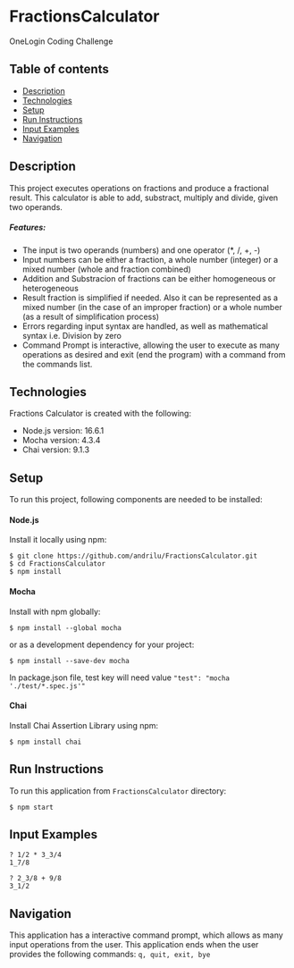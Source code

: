 # FractionsCalculator
OneLogin Coding Challenge

## Table of contents
* [Description](#description)
* [Technologies](#technologies)
* [Setup](#setup)
* [Run Instructions](#run)
* [Input Examples](#examples)
* [Navigation](#navigation)

## Description
This project executes operations on fractions and produce a fractional result. This calculator is able to add, substract, multiply and divide, given two operands.
##### Features:
* The input is two operands (numbers) and one operator (*, /, +, -)
* Input numbers can be either a fraction, a whole number (integer) or a mixed number (whole and fraction combined)
* Addition and Substracion of fractions can be either homogeneous or heterogeneous
* Result fraction is simplified if needed. Also it can be represented as a mixed number (in the case of an improper fraction) or a whole number (as a result of simplification process)
* Errors regarding input syntax are handled, as well as mathematical syntax i.e. Division by zero
* Command Prompt is interactive, allowing the user to execute as many operations as desired and exit (end the program) with a command from the commands list.
	
## Technologies
Fractions Calculator is created with the following:
* Node.js version: 16.6.1
* Mocha version: 4.3.4
* Chai version: 9.1.3
	
## Setup
To run this project, following components are needed to be installed:

#### Node.js

Install it locally using npm:

```
$ git clone https://github.com/andrilu/FractionsCalculator.git
$ cd FractionsCalculator
$ npm install
```
#### Mocha

Install with npm globally:

```
$ npm install --global mocha
```
or as a development dependency for your project:

```
$ npm install --save-dev mocha
```

In package.json file, test key will need value `"test": "mocha './test/*.spec.js'"`

#### Chai

Install Chai Assertion Library using npm:

```
$ npm install chai
```

## Run Instructions
To run this application from `FractionsCalculator` directory:

```
$ npm start
```

## Input Examples

```
? 1/2 * 3_3/4
1_7/8
```

```
? 2_3/8 + 9/8
3_1/2
```

## Navigation
This application has a interactive command prompt, which allows as many input operations from the user. This application ends when the user provides the following commands: `q, quit, exit, bye`